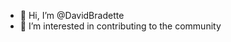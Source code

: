 - 👋 Hi, I’m @DavidBradette
- 👀 I’m interested in contributing to the community



<!---
DavidBradette/DavidBradette is a ✨ special ✨ repository because its `README.md` (this file) appears on your GitHub profile.
You can click the Preview link to take a look at your changes.
--->
